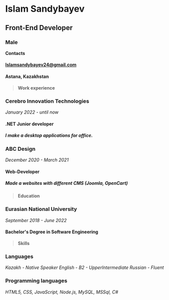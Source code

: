 # Islam Sandybayev
## Front-End Developer
### Male

**Contacts**

#### Islamsandybayev24@gmail.com
#### Astana, Kazakhstan

>
> **Work experience**

### Cerebro Innovation Technologies
_January 2022 - until now_
#### .NET Junior developer
##### I make a desktop applications for office.

### ABC Design
_December 2020 - March 2021_
#### Web-Developer
##### Made a websites with different CMS (Joomla, OpenCart)

>
> **Education**

### Eurasian National University
_September 2018 - June 2022_
#### Bachelor's Degree in Software Engineering

>
> **Skills**

### Languages

_Kazakh - Native Speaker_
_English - B2 - UpperIntermediate_
_Russian - Fluent_

### Programming languages

_HTML5, CSS, JavaScript, Node.js, MySQL, MSSql, C#_
